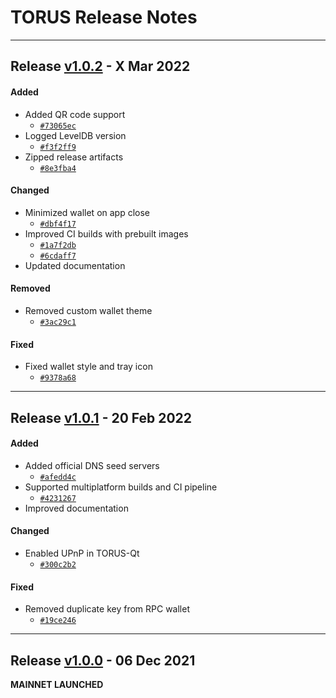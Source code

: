 # TORUS Release Notes

*****************************

## Release [v1.0.2](https://github.com/torus-economy/torus-core/releases/tag/v1.0.2) - X Mar 2022

#### Added

- Added QR code support
    - [`#73065ec`](https://github.com/torus-economy/torus-core/commit/73065ec2b3990509e488c5dbd8fe4d78bc970b5b)
- Logged LevelDB version
    - [`#f3f2ff9`](https://github.com/torus-economy/torus-core/commit/f3f2ff9da192106622306790b987bafb25d9457e)
- Zipped release artifacts
    - [`#8e3fba4`](https://github.com/torus-economy/torus-core/commit/8e3fba42ac411e13b818e52d077b89cec32b5357)

#### Changed

- Minimized wallet on app close
    - [`#dbf4f17`](https://github.com/torus-economy/torus-core/commit/dbf4f17f6b08be439e8a8089fa00ee5c69992ad2)
- Improved CI builds with prebuilt images
    - [`#1a7f2db`](https://github.com/torus-economy/torus-core/commit/1a7f2db29ada228420b57e58417406004fc2f23d)
    - [`#6cdaff7`](https://github.com/torus-economy/torus-core/commit/6cdaff7eaf726a4aedf0201b4c95e7347a246f42)
- Updated documentation

#### Removed

- Removed custom wallet theme
    - [`#3ac29c1`](https://github.com/torus-economy/torus-core/commit/3ac29c1b360e73af7e63e2561aece8c91cc89b57)

#### Fixed

- Fixed wallet style and tray icon
    - [`#9378a68`](https://github.com/torus-economy/torus-core/commit/9378a6850b17fbc0151bf70ae7ac4c45fb734432)

*****************************

## Release [v1.0.1](https://github.com/torus-economy/torus-core/releases/tag/v1.0.1) - 20 Feb 2022

#### Added

- Added official DNS seed servers
    - [`#afedd4c`](https://github.com/torus-economy/torus-core/commit/afedd4cfa5f253478b364f4ef7fe27ba8dcc5bc5)
- Supported multiplatform builds and CI pipeline
    - [`#4231267`](https://github.com/torus-economy/torus-core/commit/42312672c6257dbb0e801e4bfc94c4304ea0296b)
- Improved documentation

#### Changed

- Enabled UPnP in TORUS-Qt
    - [`#300c2b2`](https://github.com/torus-economy/torus-core/commit/300c2b28cf00b3d5ba5e48db3de7feb1484a2234)

#### Fixed

- Removed duplicate key from RPC wallet
    - [`#19ce246`](https://github.com/torus-economy/torus-core/commit/19ce246f2ff9a1a54ba81edd7d4153840b27a6e7)

*****************************

## Release [v1.0.0](https://github.com/torus-economy/torus-core/releases/tag/v1.0.0) - 06 Dec 2021

**MAINNET LAUNCHED**
